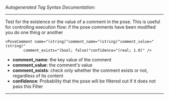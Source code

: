 _Autogenerated Tag Syntax Documentation:_

---
Test for the existence or the value of a comment in the pose. This is useful for controlling execution flow: if the pose comments have been modified you do one thing or another

```
<PoseComment name="(string)"comment_name="(string)"comment_value="(string)"
        comment_exists="(bool; false)"confidence="(real; 1.0)" />
```

-   **comment_name**: the key value of the comment
-   **comment_value**: the comment's value
-   **comment_exists**: check only whether the comment exists or not, regardless of its content
-   **confidence**: Probability that the pose will be filtered out if it does not pass this Filter

---
